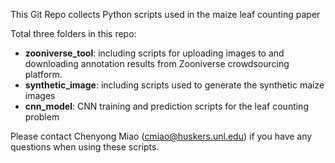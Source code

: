 This Git Repo collects Python scripts used in the maize leaf counting paper

Total three folders in this repo:
- **zooniverse_tool**: including scripts for uploading images to and downloading annotation results from Zooniverse crowdsourcing platform. 
- **synthetic_image**: including scripts used to generate the synthetic maize images
- **cnn_model**: CNN training and prediction scripts for the leaf counting problem 

Please contact Chenyong Miao (cmiao@huskers.unl.edu) if you have any questions when using these scripts. 
